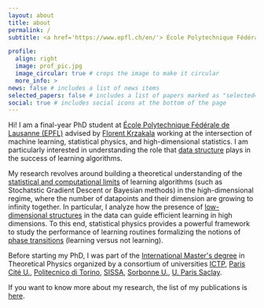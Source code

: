 ```yaml
---
layout: about
title: about
permalink: /
subtitle: <a href='https://www.epfl.ch/en/'> École Polytechnique Fédérale de Lausanne (EPFL) </a>. 

profile:
  align: right
  image: prof_pic.jpg
  image_circular: true # crops the image to make it circular
  more_info: >
news: false # includes a list of news items
selected_papers: false # includes a list of papers marked as "selected={true}"
social: true # includes social icons at the bottom of the page
---
```

Hi! I am a final-year PhD student at [École Polytechnique Fédérale de Lausanne (EPFL)](https://www.epfl.ch/en/) advised by [Florent Krzakala](https://florentkrzakala.com]) working at the intersection of machine learning, statistical physics, and high-dimensional statistics. I am particularly interested in understanding the role that <u> data structure</u> plays in the success of learning algorithms.

My research revolves around building a theoretical understanding of the <u>statistical and computational limits</u> of learning algorithms (such as Stochatstic Gradient Descent or Bayesian methods) in the high-dimensional regime, where the number of datapoints and their dimension are growing to infinity together. 
In particular, I analyze how the presence of <u>low-dimensional structures</u> in the data can guide efficient learning in high dimensions.
To this end, statistical physics provides a powerful framework to study the performance of learning routines formalizing the notions of <u>phase transitions</u> (learning versus not learning).

Before starting my PhD, I was part of the [International Master's degree](http://www.pcs.polito.it/presentation) in Theoretical Physics organized by a consortium of universities [ICTP](https://www.ictp.it), [Paris Cité U.](https://u-paris.fr/en/), [Politecnico di Torino](https://www.polito.it/en), [SISSA](https://www.sissa.it), [Sorbonne U.](https://www.sorbonne-universite.fr/en), [U. Paris Saclay](https://www.universite-paris-saclay.fr/en).

If you want to know more about my research, the list of my publications is [here](/publications).